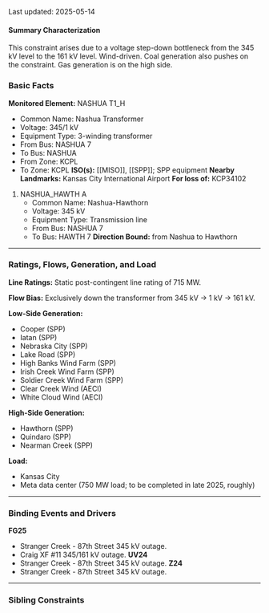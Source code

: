Last updated: 2025-05-14
#### Summary Characterization
This constraint arises due to a voltage step-down bottleneck from the 345 kV level to the 161 kV level. Wind-driven. Coal generation also pushes on the constraint. Gas generation is on the high side.
### Basic Facts
**Monitored Element:** NASHUA T1_H
- Common Name: Nashua Transformer
- Voltage: 345/1 kV
- Equipment Type: 3-winding transformer
- From Bus: NASHUA 7
- To Bus: NASHUA
- From Zone: KCPL
- To Zone: KCPL
**ISO(s):** [[MISO]], [[SPP]]; SPP equipment
**Nearby Landmarks:** Kansas City International Airport
**For loss of:** KCP34102
1. NASHUA_HAWTH A
    - Common Name: Nashua-Hawthorn
    - Voltage: 345 kV
	- Equipment Type: Transmission line
    - From Bus: NASHUA 7
    - To Bus: HAWTH 7
**Direction Bound:** from Nashua to Hawthorn

---
### Ratings, Flows, Generation, and Load
**Line Ratings:**
Static post-contingent line rating of 715 MW.

**Flow Bias:**
Exclusively down the transformer from 345 kV -> 1 kV -> 161 kV.

**Low-Side Generation:**
- Cooper (SPP)
- Iatan (SPP)
- Nebraska City (SPP)
- Lake Road (SPP)
- High Banks Wind Farm (SPP)
- Irish Creek Wind Farm (SPP)
- Soldier Creek Wind Farm (SPP)
- Clear Creek Wind (AECI)
- White Cloud Wind (AECI)

**High-Side Generation:**
- Hawthorn (SPP)
- Quindaro (SPP)
- Nearman Creek (SPP)

**Load:**
- Kansas City
- Meta data center (750 MW load; to be completed in late 2025, roughly)
---
### Binding Events and Drivers
**FG25**
- Stranger Creek - 87th Street 345 kV outage.
- Craig XF #11 345/161 kV outage.
**UV24**
- Stranger Creek - 87th Street 345 kV outage.
**Z24**
- Stranger Creek - 87th Street 345 kV outage.
---
### Sibling Constraints